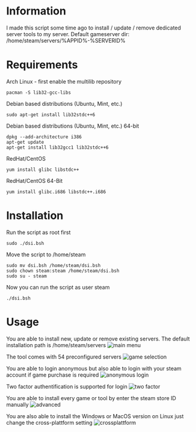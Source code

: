 # Information
I made this script some time ago to install / update / remove dedicated server tools to my server.
Default gameserver dir: /home/steam/servers/%APPID%-%SERVERID%

# Requirements
Arch Linux - first enable the multilib repository
```
pacman -S lib32-gcc-libs
```

Debian based distributions (Ubuntu, Mint, etc.)
```
sudo apt-get install lib32stdc++6
```

Debian based distributions (Ubuntu, Mint, etc.) 64-bit
```
dpkg --add-architecture i386 
apt-get update
apt-get install lib32gcc1 lib32stdc++6
```

RedHat/CentOS
```
yum install glibc libstdc++
```

RedHat/CentOS 64-Bit
```
yum install glibc.i686 libstdc++.i686
```

# Installation
Run the script as root first
```
sudo ./dsi.bsh
```

Move the script to /home/steam
```
sudo mv dsi.bsh /home/steam/dsi.bsh
sudo chown steam:steam /home/steam/dsi.bsh
sudo su - steam
```

Now you can run the script as user steam
```
./dsi.bsh
```

# Usage
You are able to install new, update or remove existing servers. The default installation path is /home/steam/servers
![main menu](https://i.imgur.com/e3Ouiyl.png)

The tool comes with 54 preconfigured servers
![game selection](https://i.imgur.com/EaVSYLG.png)

You are able to login anonymous but also able to login with your steam account if game purchase is required
![anonymous login](https://i.imgur.com/FczIgKV.png)

Two factor authentification is supported for login
![two factor](https://i.imgur.com/dOUQhwk.png)

You are able to install every game or tool by enter the steam store ID manually
![advanced](https://i.imgur.com/MzEt54a.png)

You are also able to install the Windows or MacOS version on Linux just change the cross-plattform setting
![crossplattform](https://i.imgur.com/sA5E6yB.png)
